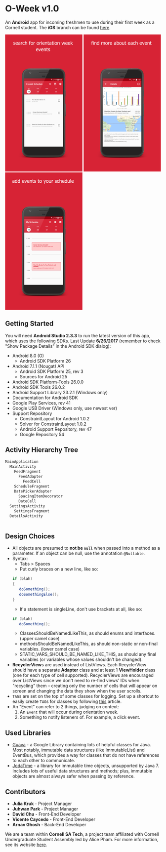 O-Week v1.0
======
An **Android** app for incoming freshmen to use during their first week as a Cornell student. The **iOS** branch can be found [here](https://github.com/Cornell-SA-Tech/o-week-ios).

<img src="https://raw.githubusercontent.com/Cornell-SA-Tech/o-week-android/master/Screenshots/app-screenshots/Phone%20Screenshot%202.jpg" width="250px">  <img src="https://raw.githubusercontent.com/Cornell-SA-Tech/o-week-android/master/Screenshots/app-screenshots/Phone%20Screenshot%201.jpg" width="250px">  <img src="https://raw.githubusercontent.com/Cornell-SA-Tech/o-week-android/master/Screenshots/app-screenshots/Phone%20Screenshot%203.jpg" width="250px">

Getting Started
------
You will need **Android Studio 2.3.3** to run the latest version of this app, which uses the following SDKs. Last Update **6/26/2017** (remember to check "Show Package Details" in the Android SDK dialog):
 * Android 8.0 (O)
   * Android SDK Platform 26
 * Android 7.1.1 (Nougat) API
   * Android SDK Platform 25, rev 3
   * Sources for Android 25
 * Android SDK Platform-Tools 26.0.0
 * Android SDK Tools 26.0.2
 * Android Support Library 23.2.1 (Windows only)
 * Documentation for Android SDK
 * Google Play Services, rev 41
 * Google USB Driver (Windows only, use newest ver)
 * Support Repository
   * ConstraintLayout for Android 1.0.2
   * Solver for ConstraintLayout 1.0.2
   * Android Support Repository, rev 47
   * Google Repository 54
   
Activity Hierarchy Tree
------
```
MainApplication
  MainActivity
    FeedFragment
      FeedAdapter
        FeedCell
    ScheduleFragment
    DatePickerAdapter
      SpacingItemDecorator
      DateCell
  SettingsActivity
    SettingsFragment
  DetailsActivity
  
```

Design Choices
------
 * All objects are presumed to **not be <code>null</code>** when passed into a method as a parameter. If an object can be null, use the annotation <code>@Nullable</code>.
 * Syntax:
   * Tabs > Spaces
   * Put curly braces on a new line, like so:
   ```java
   if (blah)
   {
      doSomething();
      doSomethingElse();
   }
   ```
   * If a statement is singleLine, don't use brackets at all, like so:
   ```java
   if (blah)
      doSomething();
   ```
   * ClassesShouldBeNamedLikeThis, as should enums and interfaces. (upper camel case)
   * methodsShouldBeNamedLikeThis, as should non-static or non-final variables. (lower camel case)
   * STATIC_VARS_SHOULD_BE_NAMED_LIKE_THIS, as should any final variables (or variables whose values shouldn't be changed).
 * **RecyclerView**s are used instead of ListViews. Each RecyclerView should have a separate **Adapter** class and at least 1 **ViewHolder** class (one for each type of cell supported). RecyclerViews are encouraged over ListViews since we don't need to re-find views' IDs when "recycling" them – creating only the number of cells that will appear on screen and changing the data they show when the user scrolls.
 * <code>TAG</code>s are set on the top of some classes for logging. Set up a shortcut to easily create <code>TAG</code>s for classes by following <a href="https://stackoverflow.com/a/29378779/4028758">this</a> article.
 * An "Event" can refer to 2 things, judging on context:
   1. An <code>Event</code> that will occur during orientation week.
   2. Something to notify listeners of. For example, a click event.
 
Used Libraries
------
 * <a href="https://github.com/google/guava">Guava</a> - a Google Library containing lots of helpful classes for Java. Most notably, immutable data structures (like ImmutableList) and EventBus, which provides a way for classes that do not have references to each other to communicate.
 * <a href="https://github.com/dlew/joda-time-android">JodaTime</a> - a library for immutable time objects, unsupported by Java 7. Includes lots of useful data structures and methods; plus, immutable objects are almost always safer when passing by reference.

Contributors
------
 * **Julia Kruk** - Project Manager
 * **Juhwan Park** - Project Manager
 * **David Chu** - Front-End Developer
 * **Vicente Caycedo** - Front-End Developer
 * **Arnav Ghosh** - Back-End Developer
 
We are a team within **Cornell SA Tech**, a project team affiliated with Cornell Undergraduate Student Assembly led by Alice Pham. For more information, see its website [here](http://www.cornellsatech.org/).
